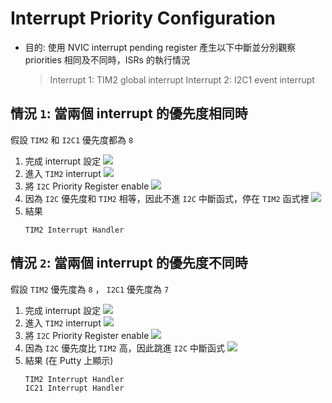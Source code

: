 # Interrupt Priority Configuration
- 目的: 使用 NVIC interrupt pending register 產生以下中斷並分別觀察 priorities 相同及不同時，ISRs 的執行情況
  > Interrupt 1: TIM2 global interrupt
  > Interrupt 2: I2C1 event interrupt

## 情況 `1`: 當兩個 interrupt 的優先度相同時
假設 `TIM2` 和 `I2C1` 優先度都為 `8`
1. 完成 interrupt 設定
   ![](https://i.imgur.com/RQnhbvR.png)
2. 進入 `TIM2` interrupt
   ![](https://i.imgur.com/anwhLCQ.png)
3. 將 `I2C` Priority Register enable
   ![](https://i.imgur.com/kCmzevM.png)
4. 因為 `I2C` 優先度和 `TIM2` 相等，因此不進 `I2C` 中斷函式，停在 `TIM2` 函式裡
   ![](https://i.imgur.com/9Sn1KXf.png)
5. 結果
   ```shell
   TIM2 Interrupt Handler
   ```

## 情況 `2`: 當兩個 interrupt 的優先度不同時
假設 `TIM2` 優先度為 `8` ， `I2C1` 優先度為 `7`
1. 完成 interrupt 設定
   ![](https://i.imgur.com/RQnhbvR.png)
2. 進入 `TIM2` interrupt
   ![](https://i.imgur.com/anwhLCQ.png)
3. 將 `I2C` Priority Register enable
   ![](https://i.imgur.com/kCmzevM.png)
4. 因為 `I2C` 優先度比 `TIM2` 高，因此跳進 `I2C` 中斷函式
   ![](https://i.imgur.com/zkuqGM5.png)
5. 結果 (在 Putty 上顯示)
   ```shell
   TIM2 Interrupt Handler
   IC21 Interrupt Handler
   ```
